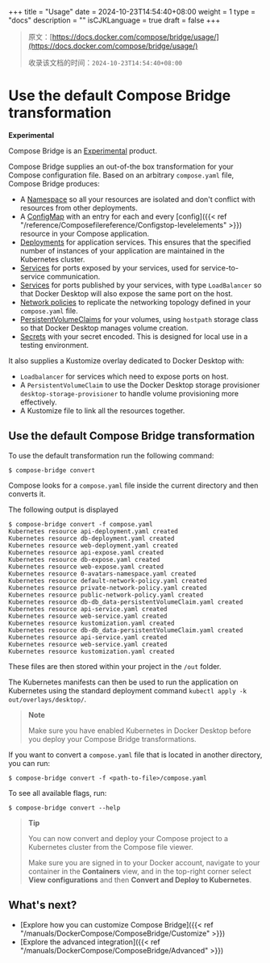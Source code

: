 +++
title = "Usage"
date = 2024-10-23T14:54:40+08:00
weight = 1
type = "docs"
description = ""
isCJKLanguage = true
draft = false
+++

> 原文：[https://docs.docker.com/compose/bridge/usage/](https://docs.docker.com/compose/bridge/usage/)
>
> 收录该文档的时间：`2024-10-23T14:54:40+08:00`

# Use the default Compose Bridge transformation

**Experimental**

Compose Bridge is an [Experimental](https://docs.docker.com/release-lifecycle/#experimental) product.

Compose Bridge supplies an out-of-the box transformation for your Compose configuration file. Based on an arbitrary `compose.yaml` file, Compose Bridge produces:

- A [Namespace](https://kubernetes.io/docs/concepts/overview/working-with-objects/namespaces/) so all your resources are isolated and don't conflict with resources from other deployments.
- A [ConfigMap](https://kubernetes.io/docs/concepts/configuration/configmap/) with an entry for each and every [config]({{< ref "/reference/Composefilereference/Configstop-levelelements" >}}) resource in your Compose application.
- [Deployments](https://kubernetes.io/docs/concepts/workloads/controllers/deployment/) for application services. This ensures that the specified number of instances of your application are maintained in the Kubernetes cluster.
- [Services](https://kubernetes.io/docs/concepts/services-networking/service/) for ports exposed by your services, used for service-to-service communication.
- [Services](https://kubernetes.io/docs/concepts/services-networking/service/) for ports published by your services, with type `LoadBalancer` so that Docker Desktop will also expose the same port on the host.
- [Network policies](https://kubernetes.io/docs/concepts/services-networking/network-policies/) to replicate the networking topology defined in your `compose.yaml` file.
- [PersistentVolumeClaims](https://kubernetes.io/docs/concepts/storage/persistent-volumes/) for your volumes, using `hostpath` storage class so that Docker Desktop manages volume creation.
- [Secrets](https://kubernetes.io/docs/concepts/configuration/secret/) with your secret encoded. This is designed for local use in a testing environment.

It also supplies a Kustomize overlay dedicated to Docker Desktop with:

- `Loadbalancer` for services which need to expose ports on host.
- A `PersistentVolumeClaim` to use the Docker Desktop storage provisioner `desktop-storage-provisioner` to handle volume provisioning more effectively.
- A Kustomize file to link all the resources together.

## Use the default Compose Bridge transformation

To use the default transformation run the following command:



```console
$ compose-bridge convert
```

Compose looks for a `compose.yaml` file inside the current directory and then converts it.

The following output is displayed



```console
$ compose-bridge convert -f compose.yaml 
Kubernetes resource api-deployment.yaml created
Kubernetes resource db-deployment.yaml created
Kubernetes resource web-deployment.yaml created
Kubernetes resource api-expose.yaml created
Kubernetes resource db-expose.yaml created
Kubernetes resource web-expose.yaml created
Kubernetes resource 0-avatars-namespace.yaml created
Kubernetes resource default-network-policy.yaml created
Kubernetes resource private-network-policy.yaml created
Kubernetes resource public-network-policy.yaml created
Kubernetes resource db-db_data-persistentVolumeClaim.yaml created
Kubernetes resource api-service.yaml created
Kubernetes resource web-service.yaml created
Kubernetes resource kustomization.yaml created
Kubernetes resource db-db_data-persistentVolumeClaim.yaml created
Kubernetes resource api-service.yaml created
Kubernetes resource web-service.yaml created
Kubernetes resource kustomization.yaml created
```

These files are then stored within your project in the `/out` folder.

The Kubernetes manifests can then be used to run the application on Kubernetes using the standard deployment command `kubectl apply -k out/overlays/desktop/`.

> **Note**
>
> 
>
> Make sure you have enabled Kubernetes in Docker Desktop before you deploy your Compose Bridge transformations.

If you want to convert a `compose.yaml` file that is located in another directory, you can run:



```console
$ compose-bridge convert -f <path-to-file>/compose.yaml 
```

To see all available flags, run:



```console
$ compose-bridge convert --help
```

> **Tip**
>
> 
>
> You can now convert and deploy your Compose project to a Kubernetes cluster from the Compose file viewer.
>
> Make sure you are signed in to your Docker account, navigate to your container in the **Containers** view, and in the top-right corner select **View configurations** and then **Convert and Deploy to Kubernetes**.

## What's next?

- [Explore how you can customize Compose Bridge]({{< ref "/manuals/DockerCompose/ComposeBridge/Customize" >}})
- [Explore the advanced integration]({{< ref "/manuals/DockerCompose/ComposeBridge/Advanced" >}})
